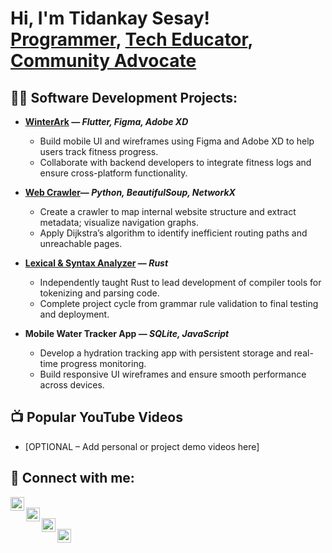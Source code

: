 <h1>Hi, I'm Tidankay Sesay! <br/>
<a href="https://tidasesay2.github.io/">Programmer</a>, 
<a href="www.linkedin.com/in/tidankaysesay">Tech Educator</a>, 
<a href="YOUR_PORTFOLIO_LINK">Community Advocate</a>
</h1>

<h2>👨‍💻 Software Development Projects:</h2>

- <b>[WinterArk](https://github.com/WinterArk/WinterArk) — <i>Flutter, Figma, Adobe XD</i></b>
  - Build mobile UI and wireframes using Figma and Adobe XD to help users track fitness progress.
  - Collaborate with backend developers to integrate fitness logs and ensure cross-platform functionality.

- <b>[Web Crawler](https://github.com/orgs/csc3430-winter2024/teams/term-and-graph-13/repositories)— <i>Python, BeautifulSoup, NetworkX</i></b>
  - Create a crawler to map internal website structure and extract metadata; visualize navigation graphs.
  - Apply Dijkstra’s algorithm to identify inefficient routing paths and unreachable pages.

- <b>[Lexical & Syntax Analyzer](https://github.com/csc3310-fall2023/rust-parser-Tidasesay2) — <i>Rust</i></b>
  - Independently taught Rust to lead development of compiler tools for tokenizing and parsing code.
  - Complete project cycle from grammar rule validation to final testing and deployment.

- <b>Mobile Water Tracker App — <i>SQLite, JavaScript</i></b>
  - Develop a hydration tracking app with persistent storage and real-time progress monitoring.
  - Build responsive UI wireframes and ensure smooth performance across devices.

<h2>📺 Popular YouTube Videos</h2>

- [OPTIONAL – Add personal or project demo videos here]

<h2> 🤳 Connect with me:</h2>

[<img align="left" alt="Tidankay | YouTube" width="22px" src="https://cdn.jsdelivr.net/npm/simple-icons@v3/icons/youtube.svg" />][youtube]  
[<img align="left" alt="Tidankay | Twitter" width="22px" src="https://cdn.jsdelivr.net/npm/simple-icons@v3/icons/twitter.svg" />][twitter]  
[<img align="left" alt="Tidankay | LinkedIn" width="22px" src="https://cdn.jsdelivr.net/npm/simple-icons@v3/icons/linkedin.svg" />][linkedin]  
[<img align="left" alt="Tidankay | Instagram" width="22px" src="https://cdn.jsdelivr.net/npm/simple-icons@v3/icons/instagram.svg" />][instagram]

<br/><br/>

[twitter]: https://twitter.com/YOUR_TWITTER  
[youtube]: https://www.youtube.com/@YOUR_YOUTUBE  
[instagram]: https://www.instagram.com/YOUR_INSTAGRAM  
[linkedin]: https://www.linkedin.com/in/YOUR_LINKEDIN



